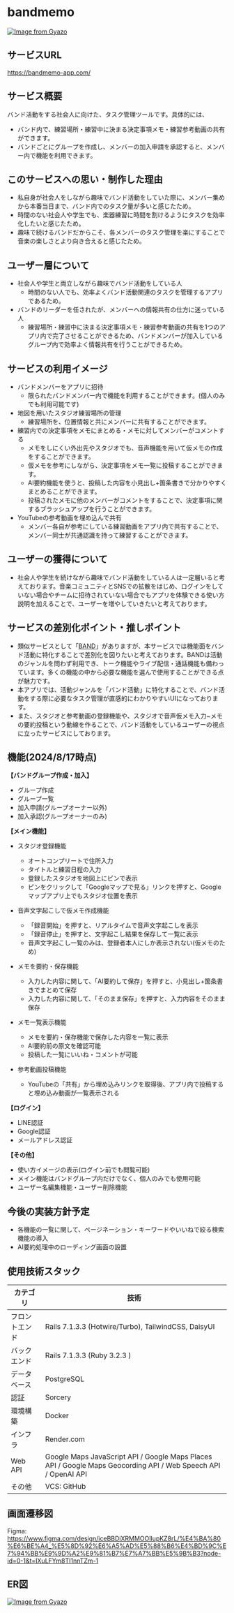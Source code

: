 # bandmemo

[![Image from Gyazo](https://i.gyazo.com/35c01695ae5f80b111b5ee763e70c76b.png)](https://gyazo.com/35c01695ae5f80b111b5ee763e70c76b)

## サービスURL

https://bandmemo-app.com/

## サービス概要

バンド活動をする社会人に向けた、タスク管理ツールです。具体的には、

- バンド内で、練習場所・練習中に決まる決定事項メモ・練習参考動画の共有ができます。
- バンドごとにグループを作成し、メンバーの加入申請を承認すると、メンバー内で機能を利用できます。

## このサービスへの思い・制作した理由

- 私自身が社会人をしながら趣味でバンド活動をしていた際に、メンバー集めから本番当日まで、バンド内でのタスク量が多いと感じたため。
- 時間のない社会人や学生でも、楽器練習に時間を割けるようにタスクを効率化したいと感じたため。
- 趣味で続けるバンドだからこそ、各メンバーのタスク管理を楽にすることで音楽の楽しさとより向き合えると感じたため。

## ユーザー層について

- 社会人や学生と両立しながら趣味でバンド活動をしている人
    - 時間のない人でも、効率よくバンド活動関連のタスクを管理するアプリであるため。
- バンドのリーダーを任されたが、メンバーへの情報共有の仕方に迷っている人
    - 練習場所・練習中に決まる決定事項メモ・練習参考動画の共有を1つのアプリ内で完了させることができるため、バンドメンバーが加入しているグループ内で効率よく情報共有を行うことができるため。

## サービスの利用イメージ

- バンドメンバーをアプリに招待
    - 限られたバンドメンバー内で機能を利用することができます。(個人のみでも利用可能です)
- 地図を用いたスタジオ練習場所の管理
    - 練習場所を、位置情報と共にメンバーに共有することができます。
- 練習内での決定事項をメモにまとめる・メモに対してメンバーがコメントする
    - メモをしにくい外出先やスタジオでも、音声機能を用いて仮メモの作成をすることができます。
    - 仮メモを参考にしながら、決定事項をメモ一覧に投稿することができます。
    - AI要約機能を使うと、投稿した内容を小見出し+箇条書きで分かりやすくまとめることができます。
    - 投稿されたメモに他のメンバーがコメントをすることで、決定事項に関するブラッシュアップを行うことができます。
- YouTubeの参考動画を埋め込んで共有
    - メンバー各自が参考にしている練習動画をアプリ内で共有することで、メンバー同士が共通認識を持って練習することができます。

## ユーザーの獲得について

- 社会人や学生を続けながら趣味でバンド活動をしている人は一定層いると考えております。音楽コミュニティとSNSでの拡散をはじめ、ログインをしていない場合やチームに招待されていない場合でもアプリを体験できる使い方説明を加えることで、ユーザーを増やしていきたいと考えております。

## サービスの差別化ポイント・推しポイント

- 類似サービスとして「[BAND](https://about.band.us/jp)」がありますが、本サービスでは機能面をバンド活動に特化することで差別化を図りたいと考えております。BANDは活動のジャンルを問わず利用でき、トーク機能やライブ配信・通話機能も備わっています。多くの機能の中から必要な機能を選んで使用することができる点が魅力です。
- 本アプリでは、活動ジャンルを「バンド活動」に特化することで、バンド活動をする際に必要なタスク管理が直感的にわかりやすいUIになっております。
- また、スタジオと参考動画の登録機能や、スタジオで音声仮メモ入力~メモの要約投稿という動線を作ることで、バンド活動をしているユーザーの視点に立ったサービスにしております。

## 機能(2024/8/17時点)

**【バンドグループ作成・加入】**
- グループ作成
- グループ一覧
- 加入申請(グループオーナー以外)
- 加入承認(グループオーナーのみ)

**【メイン機能】**
- スタジオ登録機能
    - オートコンプリートで住所入力
    - タイトルと練習日程の入力
    - 登録したスタジオを地図上にピンで表示
    - ピンをクリックして「Googleマップで見る」リンクを押すと、Googleマップアプリ上でもスタジオ位置を表示

- 音声文字起こしで仮メモ作成機能
    - 「録音開始」を押すと、リアルタイムで音声文字起こしを表示
    - 「録音停止」を押すと、文字起こし結果を保存して一覧に表示
    - 音声文字起こし一覧のみは、登録者本人にしか表示されない(仮メモのため)

- メモを要約・保存機能
    - 入力した内容に関して、「AI要約して保存」を押すと、小見出し+箇条書きでまとめて保存
    - 入力した内容に関して、「そのまま保存」を押すと、入力内容をそのまま保存

- メモ一覧表示機能
    - メモを要約・保存機能で保存した内容を一覧に表示
    - AI要約前の原文を確認可能
    - 投稿した一覧にいいね・コメントが可能

- 参考動画投稿機能
    - YouTubeの「共有」から埋め込みリンクを取得後、アプリ内で投稿すると埋め込み動画が一覧表示される

**【ログイン】**
- LINE認証
- Google認証
- メールアドレス認証

**【その他】**
- 使い方イメージの表示(ログイン前でも閲覧可能)
- メイン機能はバンドグループ内だけでなく、個人のみでも使用可能
- ユーザー名編集機能・ユーザー削除機能

## 今後の実装方針予定

- 各機能の一覧に関して、ページネーション・キーワードやいいねで絞る検索機能の導入
- AI要約処理中のローディング画面の設置

## 使用技術スタック

| カテゴリ | 技術 |
| --- | --- |
| フロントエンド | Rails 7.1.3.3 (Hotwire/Turbo), TailwindCSS, DaisyUI |
| バックエンド | Rails 7.1.3.3 (Ruby 3.2.3 ) |
| データベース | PostgreSQL |
| 認証 | Sorcery |
| 環境構築 | Docker |
| インフラ | Render.com |
| Web API | Google Maps JavaScript API / Google Maps Places API / Google Maps Geocording API / Web Speech API / OpenAI API |
| その他 | VCS: GitHub |

## 画面遷移図
Figma: https://www.figma.com/design/iceBBDiXRMMOOlIupKZ8rL/%E4%BA%80%E6%BE%A4_%E5%8D%92%E6%A5%AD%E5%88%B6%E4%BD%9C%E7%94%BB%E9%9D%A2%E9%81%B7%E7%A7%BB%E5%9B%B3?node-id=0-1&t=IXuLFYm8TI1nnTZm-1

## ER図
[![Image from Gyazo](https://i.gyazo.com/b66d00e193c2ab1a00748b8e45f5554b.png)](https://gyazo.com/b66d00e193c2ab1a00748b8e45f5554b)
